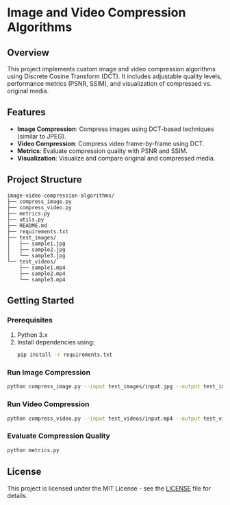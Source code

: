# Image and Video Compression Algorithms

## Overview
This project implements custom image and video compression algorithms using Discrete Cosine Transform (DCT). It includes adjustable quality levels, performance metrics (PSNR, SSIM), and visualization of compressed vs. original media.

## Features
- **Image Compression**: Compress images using DCT-based techniques (similar to JPEG).
- **Video Compression**: Compress video frame-by-frame using DCT.
- **Metrics**: Evaluate compression quality with PSNR and SSIM.
- **Visualization**: Visualize and compare original and compressed media.

## Project Structure
```
image-video-compression-algorithms/
├── compress_image.py
├── compress_video.py
├── metrics.py
├── utils.py
├── README.md
├── requirements.txt
├── test_images/
│   ├── sample1.jpg
│   ├── sample2.jpg
│   └── sample3.jpg
└── test_videos/
    ├── sample1.mp4
    ├── sample2.mp4
    └── sample3.mp4

```

## Getting Started

### Prerequisites
1. Python 3.x
2. Install dependencies using:
   ```bash
   pip install -r requirements.txt
   ```

### Run Image Compression
```bash
python compress_image.py --input test_images/input.jpg --output test_images/compressed_output.jpg --quality 30
```

### Run Video Compression
```bash
python compress_video.py --input test_videos/input.mp4 --output test_videos/compressed_output.avi --quality 30
```

### Evaluate Compression Quality
```bash
python metrics.py
```

## License
This project is licensed under the MIT License - see the [LICENSE](LICENSE) file for details.
